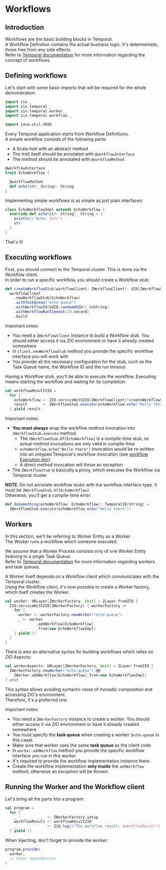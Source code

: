 # Workflows

## Introduction

Workflows are the basic building blocks in Temporal.  
A Workflow Definition contains the actual business logic. It's determenistic, those free from any side effects.  
Refer to [Temporal documentation](https://docs.temporal.io/workflows) for more information regarding the concept of
workflows.

## Defining workflows

Let's start with some basic imports that will be required for the whole demonstration:

```scala mdoc:silent
import zio._
import zio.temporal._
import zio.temporal.worker._
import zio.temporal.workflow._

import java.util.UUID
```

Every Temporal application starts from Workflow Definitions.  
A simple workflow consists of the following parts:

- A Scala *trait* with an abstract method
- The *trait* itself should be annotated with `@workflowInterface`
- The method should be annotated with `@workflowMethod`

```scala mdoc:silent
@workflowInterface
trait EchoWorkflow {

  @workflowMethod
  def echo(str: String): String
}
```

Implementing simple workflows is as simple as just plain interfaces:

```scala mdoc:silent
class EchoWorkflowImpl extends EchoWorkflow {
  override def echo(str: String): String = {
    println(s"Echo: $str")
    str
  }
}
```

That's it!

## Executing workflows

First, you should connect to the Temporal cluster. This is done via the Workflow client.  
In order to run a specific workflow, you should create a Workflow stub:

```scala mdoc:silent
def createWorkflowStub(workflowClient: ZWorkflowClient): UIO[ZWorkflowStub.Of[EchoWorkflow]] = 
  workflowClient
    .newWorkflowStub[EchoWorkflow]
    .withTaskQueue("echo-queue")
    .withWorkflowId(UUID.randomUUID().toString)
    .withWorkflowRunTimeout(10.second)
    .build
```

Important notes:

- You need a `ZWorkflowClient` instance to build a Workflow stub. You should either access it via ZIO environment or
  have it already created somewhere
- In `client.newWorkflowStub` method you provide the specific workflow interface you will work with
- You provide all the necessary configuration for the stub, such as the Task Queue name, the Workflow ID and the run
  timeout

Having a Workflow stub, you'll be able to execute the workflow. Executing means starting the workflow and waiting for
its completion:

```scala mdoc:silent
val workflowResultZIO = 
  for {
    echoWorkflow <- ZIO.serviceWithZIO[ZWorkflowClient](createWorkflowStub)
    result       <- ZWorkflowStub.execute(echoWorkflow.echo("Hello there"))
  } yield result
```

Important notes:

- **You must always** wrap the workflow method invocation into `ZWorkflowStub.execute` method.
  - The `ZWorkflowStub.Of[EchoWorkflow]` is a compile-time stub, so actual method invocations are only valid in compile-time
  - `echoWorkflow.echo("Hello there")` invocation would be re-written into an untyped Temporal's workflow invocation
    (see [workflow Execution doc](https://docs.temporal.io/application-development/foundations?lang=java#start-workflow-execution))
  - A direct method invocation will throw an exception
- The `ZWorkflowStub` is basically a proxy, which executes the Workflow via Temporal cluster

**NOTE**: Do not annotate workflow stubs with the workflow interface type. It must be `ZWorkflowStub.Of[EchoWorkflow]`.  
Otherwise, you'll get a compile-time error:  

```scala mdoc:fail
def doSomething(echoWorkflow: EchoWorkflow): TemporalIO[String] =
  ZWorkflowStub.execute(echoWorkflow.echo("Hello there"))
```

## Workers

In this section, we'll be referring to Worker Entity as a Worker.  
The Worker runs a workflow which someone executed.

We assume that a Worker Process consists only of one Worker Entity listening to a single Task Queue.  
Refer to [Temporal documentation](https://docs.temporal.io/workers) for more information regarding workers and task
queues.

A Worker itself depends on a Workflow client which communicates with the Temporal cluster.  
Using the Workflow client, it's now possible to create a Worker factory, which itself creates the Worker.

```scala mdoc:silent
val worker: URLayer[ZWorkerFactory, Unit] = ZLayer.fromZIO {
  ZIO.serviceWithZIO[ZWorkerFactory] { workerFactory =>
    for {
      worker <- workerFactory.newWorker("echo-queue")
      _ <- worker
              .addWorkflow[EchoWorkflow]
              .from(new EchoWorkflowImpl)
    } yield ()
  }
}
```

There is also an alternative syntax for building workflows which relies on *ZIO Aspects*:  
```scala mdoc:silent
val workerAspects: URLayer[ZWorkerFactory, Unit] = ZLayer.fromZIO {
  ZWorkerFactory.newWorker("echo-queue") @@
    ZWorker.addWorkflow[EchoWorkflow].from(new EchoWorkflowImpl)
}.unit
```

This syntax allows avoiding syntactic noise of monadic composition and accessing ZIO's environment.  
Therefore, it's a preferred one.  

Important notes:

- You need a `ZWorkerFactory` instance to create a worker. You should either access it via ZIO environment or have it
  already created somewhere
- You must specify the **task queue** when creating a worker (`echo-queue` in this case).
- Make sure that worker uses the same **task queue** as the client code  
- In `worker.addWorkflow` method you provide the specific workflow interface you run in this worker
- It's required to provide the workflow implementation instance there.
- Create the workflow implementation **only inside** the `addWorkflow` method, otherwise an exception will be thrown.

## Running the Worker and the Workflow client
Let's bring all the parts into a program:

```scala mdoc:silent
val program = 
  for {
    _              <- ZWorkerFactory.setup
    workflowResult <- workflowResultZIO
    _              <- ZIO.log(s"The workflow result: $workflowResult")
  } yield ()
```

When injecting, don't forget to provide the worker:

```scala
program.provide(
  worker,
  // Other dependencies
)
```
